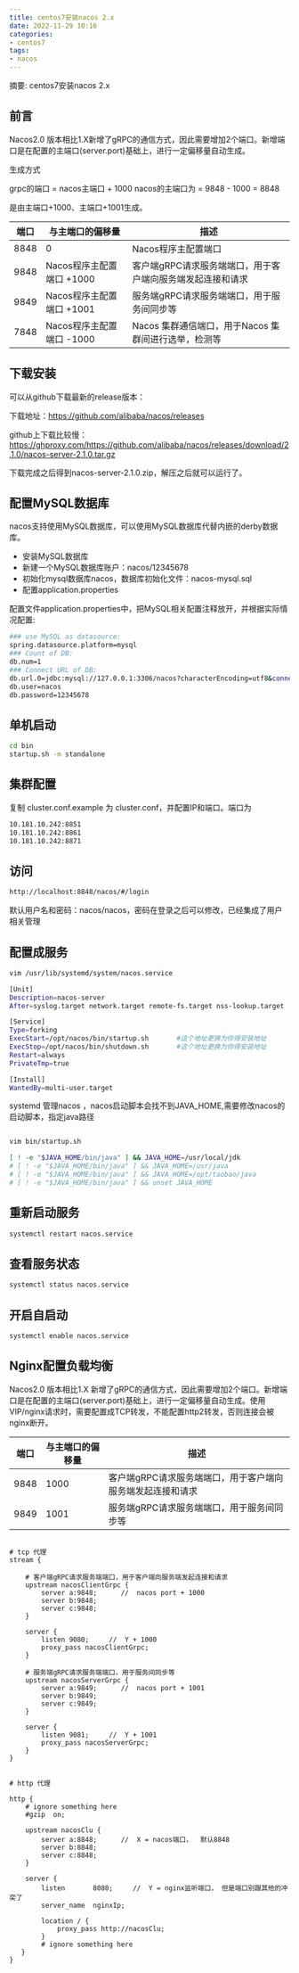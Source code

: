```yaml
---
title: centos7安装nacos 2.x
date: 2022-11-29 10:16
categories:
- centos7
tags:
- nacos
---
```

  
  
摘要: centos7安装nacos 2.x
<!-- more -->

## 前言

Nacos2.0 版本相比1.X新增了gRPC的通信方式，因此需要增加2个端口。新增端口是在配置的主端口(server.port)基础上，进行一定偏移量自动生成。

生成方式

grpc的端口      = nacos主端口 + 1000
nacos的主端口为  = 9848 - 1000 = 8848

是由主端口+1000、主端口+1001生成。

|端口 | 与主端口的偏移量 | 描述|
|---|---|---|
|8848 | 0 | Nacos程序主配置端口|
|9848 | Nacos程序主配置端口 +1000 | 客户端gRPC请求服务端端口，用于客户端向服务端发起连接和请求|
|9849 | Nacos程序主配置端口 +1001 | 服务端gRPC请求服务端端口，用于服务间同步等|
|7848 | Nacos程序主配置端口 -1000 | Nacos 集群通信端口，用于Nacos 集群间进行选举，检测等|


## 下载安装

可以从github下载最新的release版本：

下载地址：<https://github.com/alibaba/nacos/releases>

github上下载比较慢：<https://ghproxy.com/https://github.com/alibaba/nacos/releases/download/2.1.0/nacos-server-2.1.0.tar.gz>

下载完成之后得到nacos-server-2.1.0.zip，解压之后就可以运行了。

## 配置MySQL数据库

nacos支持使用MySQL数据库，可以使用MySQL数据库代替内嵌的derby数据库。

- 安装MySQL数据库
- 新建一个MySQL数据库账户：nacos/12345678
- 初始化mysql数据库nacos，数据库初始化文件：nacos-mysql.sql
- 配置application.properties

配置文件application.properties中，把MySQL相关配置注释放开，并根据实际情况配置:

```bash
### use MySQL as datasource:
spring.datasource.platform=mysql
### Count of DB:
db.num=1
### Connect URL of DB:
db.url.0=jdbc:mysql://127.0.0.1:3306/nacos?characterEncoding=utf8&connectTimeout=1000&socketTimeout=3000&autoReconnect=true&useUnicode=true&useSSL=false&serverTimezone=UTC
db.user=nacos
db.password=12345678
```

## 单机启动

```bash
cd bin
startup.sh -m standalone
```

## 集群配置

复制 cluster.conf.example 为 cluster.conf，并配置IP和端口。端口为

```txt
10.181.10.242:8851
10.181.10.242:8861
10.181.10.242:8871
```

## 访问

```txt
http://localhost:8848/nacos/#/login
```

默认用户名和密码：nacos/nacos，密码在登录之后可以修改，已经集成了用户相关管理

## 配置成服务

```bash
vim /usr/lib/systemd/system/nacos.service

[Unit]
Description=nacos-server
After=syslog.target network.target remote-fs.target nss-lookup.target

[Service]
Type=forking
ExecStart=/opt/nacos/bin/startup.sh       #这个地址更换为你得安装地址
ExecStop=/opt/nacos/bin/shutdown.sh       #这个地址更换为你得安装地址
Restart=always
PrivateTmp=true

[Install]
WantedBy=multi-user.target
```

systemd 管理nacos ，nacos启动脚本会找不到JAVA_HOME,需要修改nacos的启动脚本，指定java路径

```bash

vim bin/startup.sh

[ ! -e "$JAVA_HOME/bin/java" ] && JAVA_HOME=/usr/local/jdk
# [ ! -e "$JAVA_HOME/bin/java" ] && JAVA_HOME=/usr/java
# [ ! -e "$JAVA_HOME/bin/java" ] && JAVA_HOME=/opt/taobao/java
# [ ! -e "$JAVA_HOME/bin/java" ] && unset JAVA_HOME

```

## 重新启动服务

```bash
systemctl restart nacos.service
```

## 查看服务状态

```bash
systemctl status nacos.service
```

## 开启自启动

```bash
systemctl enable nacos.service
```

## Nginx配置负载均衡

Nacos2.0 版本相比1.X 新增了gRPC的通信方式，因此需要增加2个端口。新增端口是在配置的主端口(server.port)基础上，进行一定偏移量自动生成。使用VIP/nginx请求时，需要配置成TCP转发，不能配置http2转发，否则连接会被nginx断开。

|端口 | 与主端口的偏移量 | 描述|
|---|---|---|
|9848 | 1000 | 客户端gRPC请求服务端端口，用于客户端向服务端发起连接和请求|
|9849 | 1001 | 服务端gRPC请求服务端端口，用于服务间同步等|

```nginx

# tcp 代理
stream {

    # 客户端gRPC请求服务端端口，用于客户端向服务端发起连接和请求
    upstream nacosClientGrpc {
        server a:9848;      //  nacos port + 1000
        server b:9848;
        server c:9848;
    }

    server {
        listen 9080;     //  Y + 1000
        proxy_pass nacosClientGrpc;
    }

    # 服务端gRPC请求服务端端口，用于服务间同步等
    upstream nacosServerGrpc {
        server a:9849;      //  nacos port + 1001
        server b:9849;
        server c:9849;
    }

    server {
        listen 9081;     //  Y + 1001
        proxy_pass nacosServerGrpc;
    }
}


# http 代理

http {
    # ignore something here
    #gzip  on;

    upstream nacosClu {
        server a:8848;      //  X = nacos端口，  默认8848
        server b:8848;
        server c:8848;
    }

    server {
        listen       8080;     //  Y = nginx监听端口， 但是端口别跟其他的冲突了
        server_name  nginxIp;

        location / {
            proxy_pass http://nacosClu;
        }
        # ignore something here
   }
}

```
